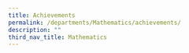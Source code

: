 ```yaml
---
title: Achievements
permalink: /departments/Mathematics/achievements/
description: ""
third_nav_title: Mathematics
---
```

